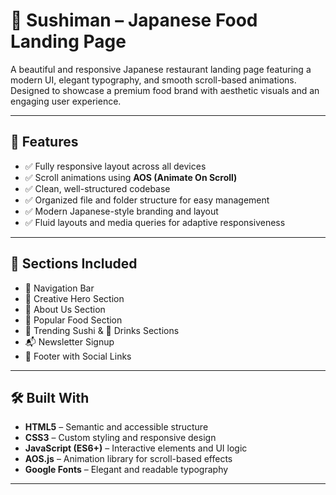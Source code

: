 # 🍣 Sushiman – Japanese Food Landing Page

A beautiful and responsive Japanese restaurant landing page featuring a modern UI, elegant typography, and smooth scroll-based animations. Designed to showcase a premium food brand with aesthetic visuals and an engaging user experience.

---

## 🚀 Features

- ✅ Fully responsive layout across all devices  
- ✅ Scroll animations using **AOS (Animate On Scroll)**  
- ✅ Clean, well-structured codebase  
- ✅ Organized file and folder structure for easy management  
- ✅ Modern Japanese-style branding and layout  
- ✅ Fluid layouts and media queries for adaptive responsiveness  

---

## 📄 Sections Included

- 🧭 Navigation Bar  
- 🏮 Creative Hero Section  
- 👘 About Us Section  
- 🍱 Popular Food Section  
- 🍣 Trending Sushi & 🍵 Drinks Sections  
- 📬 Newsletter Signup  
- 🦶 Footer with Social Links  

---

## 🛠️ Built With

- **HTML5** – Semantic and accessible structure  
- **CSS3** – Custom styling and responsive design  
- **JavaScript (ES6+)** – Interactive elements and UI logic  
- **AOS.js** – Animation library for scroll-based effects  
- **Google Fonts** – Elegant and readable typography  

---



